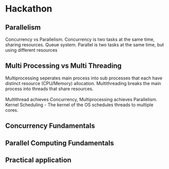 # Hackathon
## Parallelism
Concurrency vs Parallelism. Concurrency is two tasks at the same time, sharing resources. Queue system. Parallel is two tasks at the same time, but using different resources<br/>
## Multi Processing vs Multi Threading
Multiprocessing seperates main process into sub processes that each have distinct resource (CPU/Memory) allocation. Multithreading breaks the main process into threads that share resources.<br/><br/>
Multithread achieves Concurrency, Multiprocessing achieves Parallelism.<br/>
Kernel Scheduling - The kernel of the OS schedules threads to multiple cores.
## Concurrency Fundamentals
## Parallel Computing Fundamentals
## Practical application